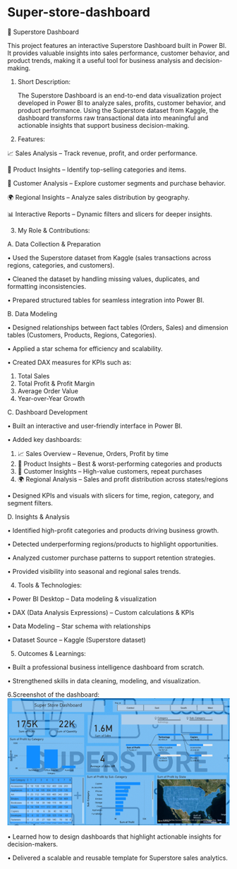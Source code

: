 # Super-store-dashboard

🏬 Superstore Dashboard

This project features an interactive Superstore Dashboard built in Power BI. It provides valuable insights into sales performance, customer behavior, and product trends, making it a useful tool for business analysis and decision-making.

1. Short Description:
   
   The Superstore Dashboard is an end-to-end data visualization project developed in Power BI to analyze sales, profits, customer behavior, and product performance. Using the Superstore dataset from Kaggle, the dashboard transforms raw transactional data into meaningful and actionable insights that support business decision-making.

2. Features:

📈 Sales Analysis – Track revenue, profit, and order performance.

🛒 Product Insights – Identify top-selling categories and items.

👥 Customer Analysis – Explore customer segments and purchase behavior.

🌍 Regional Insights – Analyze sales distribution by geography.

📊 Interactive Reports – Dynamic filters and slicers for deeper insights.

3. My Role & Contributions:
   
 A.	Data Collection & Preparation
   
•	Used the Superstore dataset from Kaggle (sales transactions across regions, categories, and customers).

•	Cleaned the dataset by handling missing values, duplicates, and formatting inconsistencies.

•	Prepared structured tables for seamless integration into Power BI.

B.	Data Modeling
	
•	Designed relationships between fact tables (Orders, Sales) and dimension tables (Customers, Products, Regions, Categories).

•	Applied a star schema for efficiency and scalability.

•	Created DAX measures for KPIs such as:
  1.	Total Sales
  2.	Total Profit & Profit Margin
  3.	Average Order Value
  4.	Year-over-Year Growth
     
C.	Dashboard Development
	
•	Built an interactive and user-friendly interface in Power BI.

•	Added key dashboards:
 1.	📈 Sales Overview – Revenue, Orders, Profit by time
 2.	🛒 Product Insights – Best & worst-performing categories and products
 3.	👥 Customer Insights – High-value customers, repeat purchases
 4.	🌍 Regional Analysis – Sales and profit distribution across states/regions
   
•	Designed KPIs and visuals with slicers for time, region, category, and segment filters.

D.	Insights & Analysis
   
•	Identified high-profit categories and products driving business growth.

•	Detected underperforming regions/products to highlight opportunities.

•	Analyzed customer purchase patterns to support retention strategies.

•	Provided visibility into seasonal and regional sales trends.

4. Tools & Technologies:
   
•	Power BI Desktop – Data modeling & visualization

•	DAX (Data Analysis Expressions) – Custom calculations & KPIs

•	Data Modeling – Star schema with relationships

•	Dataset Source – Kaggle (Superstore dataset)

5. Outcomes & Learnings:
   
•	Built a professional business intelligence dashboard from scratch.

•	Strengthened skills in data cleaning, modeling, and visualization.

6.Screenshot of the dashboard:
![dashboard preview](https://github.com/Suhas9797/Super-store-dashboard/blob/main/Snapshot%20of%20the%20dashboard.png)

•	Learned how to design dashboards that highlight actionable insights for decision-makers.

•	Delivered a scalable and reusable template for Superstore sales analytics.




